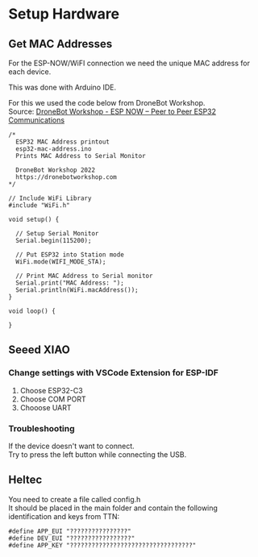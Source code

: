 # Setup Hardware

## Get MAC Addresses
For the ESP-NOW/WiFI connection we need the unique MAC address for each device.  

This was done with Arduino IDE.  

For this we used the code below from DroneBot Workshop.  
Source: [DroneBot Workshop - ESP NOW – Peer to Peer ESP32 Communications](https://dronebotworkshop.com/esp-now/)

```
/*
  ESP32 MAC Address printout
  esp32-mac-address.ino
  Prints MAC Address to Serial Monitor
 
  DroneBot Workshop 2022
  https://dronebotworkshop.com
*/
 
// Include WiFi Library
#include "WiFi.h"
 
void setup() {
 
  // Setup Serial Monitor
  Serial.begin(115200);
 
  // Put ESP32 into Station mode
  WiFi.mode(WIFI_MODE_STA);
 
  // Print MAC Address to Serial monitor
  Serial.print("MAC Address: ");
  Serial.println(WiFi.macAddress());
}
 
void loop() {
 
}
```

## Seeed XIAO
### Change settings with VSCode Extension for ESP-IDF
1. Choose ESP32-C3
2. Choose COM PORT
3. Chooose UART

### Troubleshooting
If the device doesn't want to connect.  
Try to press the left button while connecting the USB.

## Heltec
You need to create a file called config.h  
It should be placed in the main folder and contain the following identification and keys from TTN:
```
#define APP_EUI "????????????????"
#define DEV_EUI "?????????????????"
#define APP_KEY "??????????????????????????????????"
```
